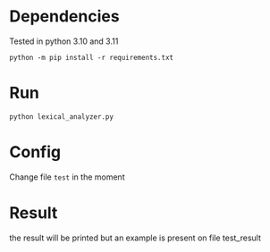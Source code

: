 # Dependencies
Tested in python 3.10 and 3.11

`python -m pip install -r requirements.txt`

# Run
`python lexical_analyzer.py`

# Config

Change file `test` in the moment

# Result

the result will be printed but an example is present on file test_result